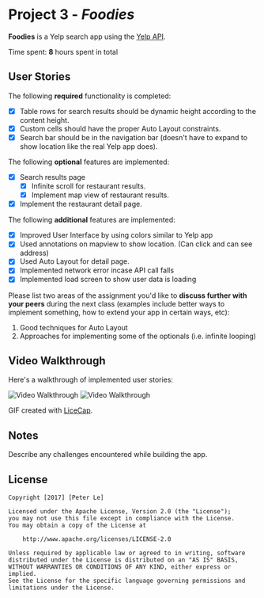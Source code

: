 # Project 3 - *Foodies*

**Foodies** is a Yelp search app using the [Yelp API](http://www.yelp.com/developers/documentation/v2/search_api).

Time spent: **8** hours spent in total

## User Stories

The following **required** functionality is completed:

- [x] Table rows for search results should be dynamic height according to the content height.
- [x] Custom cells should have the proper Auto Layout constraints.
- [x] Search bar should be in the navigation bar (doesn't have to expand to show location like the real Yelp app does).

The following **optional** features are implemented:

- [x] Search results page
   - [x] Infinite scroll for restaurant results.
   - [x] Implement map view of restaurant results.
- [x] Implement the restaurant detail page.

The following **additional** features are implemented:

- [x] Improved User Interface by using colors similar to Yelp app
- [x] Used annotations on mapview to show location. (Can click and can see address)
- [x] Used Auto Layout for detail page.
- [x] Implemented network error incase API call falls
- [x] Implemented load screen to show user data is loading

Please list two areas of the assignment you'd like to **discuss further with your peers** during the next class (examples include better ways to implement something, how to extend your app in certain ways, etc):

1. Good techniques for Auto Layout
2. Approaches for implementing some of the optionals (i.e. infinite looping)

## Video Walkthrough 

Here's a walkthrough of implemented user stories:

<img src='http://i.imgur.com/pF4q91Z.gif' title='Video Walkthrough' width='' alt='Video Walkthrough' />

<img src='http://i.imgur.com/eCC6fnu.gif' title='Video Walkthrough' width='' alt='Video Walkthrough' />

GIF created with [LiceCap](http://www.cockos.com/licecap/).

## Notes

Describe any challenges encountered while building the app.

## License

    Copyright [2017] [Peter Le]

    Licensed under the Apache License, Version 2.0 (the "License");
    you may not use this file except in compliance with the License.
    You may obtain a copy of the License at

        http://www.apache.org/licenses/LICENSE-2.0

    Unless required by applicable law or agreed to in writing, software
    distributed under the License is distributed on an "AS IS" BASIS,
    WITHOUT WARRANTIES OR CONDITIONS OF ANY KIND, either express or implied.
    See the License for the specific language governing permissions and
    limitations under the License.
